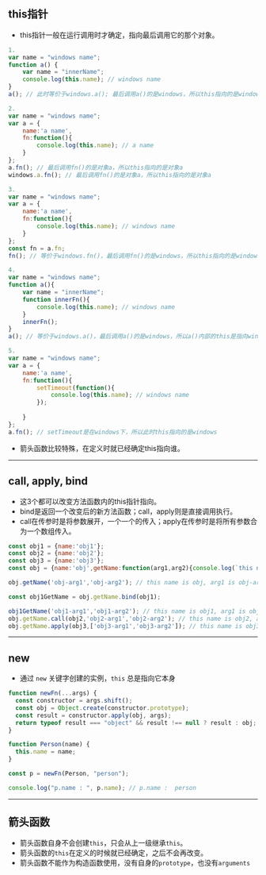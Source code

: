 ## this指针
- this指针一般在运行调用时才确定，指向最后调用它的那个对象。
```js
1. 
var name = "windows name";
function a() {
    var name = "innerName";
    console.log(this.name); // windows name
}
a(); // 此时等价于windows.a(); 最后调用a()的是windows，所以this指向的是windows

2.
var name = "windows name";
var a = {
    name:'a name',
    fn:function(){
        console.log(this.name); // a name
    }
};
a.fn(); // 最后调用fn()的是对象a，所以this指向的是对象a
windows.a.fn(); // 最后调用fn()的是对象a，所以this指向的是对象a

3. 
var name = "windows name";
var a = {
    name:'a name',
    fn:function(){
        console.log(this.name); // windows name
    }
};
const fn = a.fn;
fn(); // 等价于windows.fn()，最后调用fn()的是windows，所以this指向的是windows

4.
var name = "windows name";
function a(){
    var name = "innerName";
    function innerFn(){
        console.log(this.name); // windows name
    }
    innerFn();
}
a(); // 等价于windows.a()，最后调用a()的是windows，所以a()内部的this是指向windows

5. 
var name = "windows name";
var a = {
    name:'a name',
    fn:function(){
        setTimeout(function(){
            console.log(this.name); // windows name
        });
        
    }
};
a.fn(); // setTimeout是在windows下，所以此时this指向的是windows

```
- 箭头函数比较特殊，在定义时就已经确定this指向谁。

---

## call, apply, bind
- 这3个都可以改变方法函数内的this指针指向。
- bind是返回一个改变后的新方法函数；call，apply则是直接调用执行。
- call在传参时是将参数展开，一个一个的传入；apply在传参时是将所有参数合为一个数组传入。
```js
const obj1 = {name:'obj1'};
const obj2 = {name:'obj2'};
const obj3 = {name:'obj3'};
const obj = {name:'obj',getName:function(arg1,arg2){console.log(`this name is ${this.name}, arg1 is ${arg1}, arg2 is ${arg2}`)}};

obj.getName('obj-arg1','obj-arg2'); // this name is obj, arg1 is obj-arg1, arg2 is obj-arg2

const obj1GetName = obj.getName.bind(obj1);

obj1GetName('obj1-arg1','obj1-arg2'); // this name is obj1, arg1 is obj1-arg1, arg2 is obj1-arg2
obj.getName.call(obj2,'obj2-arg1','obj2-arg2'); // this name is obj2, arg1 is obj2-arg1, arg2 is obj2-arg2
obj.getName.apply(obj3,['obj3-arg1','obj3-arg2']); // this name is obj3, arg1 is obj3-arg1, arg2 is obj3-arg2
```

---

## new
- 通过 `new` 关键字创建的实例，`this` 总是指向它本身
```js
function newFn(...args) {
  const constructor = args.shift();
  const obj = Object.create(constructor.prototype);
  const result = constructor.apply(obj, args);
  return typeof result === "object" && result !== null ? result : obj;
}

function Person(name) {
  this.name = name;
}

const p = newFn(Person, "person");

console.log("p.name : ", p.name); // p.name :  person
```

---

## 箭头函数
- 箭头函数自身不会创建`this`，只会从上一级继承`this`。
- 箭头函数的`this`在定义的时候就已经确定，之后不会再改变。
- 箭头函数不能作为构造函数使用，没有自身的`prototype`，也没有`arguments`